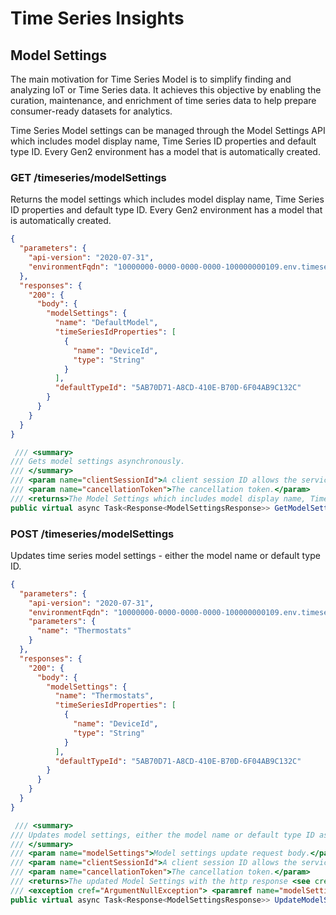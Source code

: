 # Time Series Insights

## Model Settings

The main motivation for Time Series Model is to simplify finding and analyzing IoT or Time Series data. It achieves this objective by enabling the curation, maintenance, and enrichment of time series data to help prepare consumer-ready datasets for analytics.

Time Series Model settings can be managed through the Model Settings API which includes model display name, Time Series ID properties and default type ID. Every Gen2 environment has a model that is automatically created.

### GET /timeseries/modelSettings

Returns the model settings which includes model display name, Time Series ID properties and default type ID. Every Gen2 environment has a model that is automatically created.

```json
{
  "parameters": {
    "api-version": "2020-07-31",
    "environmentFqdn": "10000000-0000-0000-0000-100000000109.env.timeseries.azure.com"
  },
  "responses": {
    "200": {
      "body": {
        "modelSettings": {
          "name": "DefaultModel",
          "timeSeriesIdProperties": [
            {
              "name": "DeviceId",
              "type": "String"
            }
          ],
          "defaultTypeId": "5AB70D71-A8CD-410E-B70D-6F04AB9C132C"
        }
      }
    }
  }
}
```

```csharp
 /// <summary>
/// Gets model settings asynchronously.
/// </summary>
/// <param name="clientSessionId">A client session ID allows the service to trace a group of related operations across services.</param>
/// <param name="cancellationToken">The cancellation token.</param>
/// <returns>The Model Settings which includes model display name, Time Series ID properties and default type ID with the http response <see cref="Response{T}"/>.</returns>
public virtual async Task<Response<ModelSettingsResponse>> GetModelSettingsAsync(string clientSessionId = null, CancellationToken cancellationToken = default)
```

### POST /timeseries/modelSettings

Updates time series model settings - either the model name or default type ID.

```json
{
  "parameters": {
    "api-version": "2020-07-31",
    "environmentFqdn": "10000000-0000-0000-0000-100000000109.env.timeseries.azure.com",
    "parameters": {
      "name": "Thermostats"
    }
  },
  "responses": {
    "200": {
      "body": {
        "modelSettings": {
          "name": "Thermostats",
          "timeSeriesIdProperties": [
            {
              "name": "DeviceId",
              "type": "String"
            }
          ],
          "defaultTypeId": "5AB70D71-A8CD-410E-B70D-6F04AB9C132C"
        }
      }
    }
  }
}
```
```csharp
 /// <summary>
/// Updates model settings, either the model name or default type ID asynchronously.
/// </summary>
/// <param name="modelSettings">Model settings update request body.</param>
/// <param name="clientSessionId">A client session ID allows the service to trace a group of related operations across services.</param>
/// <param name="cancellationToken">The cancellation token.</param>
/// <returns>The updated Model Settings with the http response <see cref="Response{T}"/>.</returns>
/// <exception cref="ArgumentNullException"> <paramref name="modelSettings"/> is null. </exception>
public virtual async Task<Response<ModelSettingsResponse>> UpdateModelSettingsAsync(UpdateModelSettingsRequest modelSettings, string clientSessionId = null, CancellationToken cancellationToken = default)
```